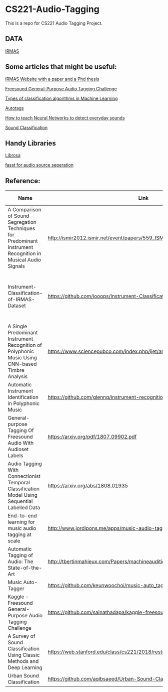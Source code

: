 # CS221-Audio-Tagging
This is a repo for CS221 Audio Tagging Project.


## DATA
[IRMAS](https://zenodo.org/record/1290750#.W9EaY1JRe_v)


## Some articles that might be useful:

[IRMAS Website with a paper and a Phd thesis](https://zenodo.org/record/1290750#.W9F5mFJRe_v)

[Freesound General-Purpose Audio Tagging Challenge](https://www.kaggle.com/fizzbuzz/beginner-s-guide-to-audio-data)

[Types of classification algorithms in Machine Learning](https://medium.com/@sifium/machine-learning-types-of-classification-9497bd4f2e14)

[Autotags](http://www-labs.iro.umontreal.ca/~pift6080/H09/documents/autotags.pdf)

[How to teach Neural Networks to detect everyday sounds](https://www.skcript.com/svr/building-audio-classifier-nueral-network/)

[Sound Classification](http://www.nyu.edu/classes/bello/ACA_files/8-classification.pdf)

## Handy Libraries
[Librosa](https://librosa.github.io/librosa/feature.html)

[fasst for audio source seperation](http://fasst.gforge.inria.fr/)

## Reference:

Name        | Link | With Paper          | With Code     | Methods Used |
------------|--------|------------------|-----------------------|--------|
A Comparison of Sound Segregation Techniques for Predominant Instrument Recognition in Musical Audio Signals | http://ismir2012.ismir.net/event/papers/559_ISMIR_2012.pdf | Yes | No |  |
Instrument-Classification-of-IRMAS-Dataset | https://github.com/iooops/Instrument-Classification-of-IRMAS-Dataset | Yes | Yes | Bagging, Random Forest, Decision Tree Classifier, Naive Bayes, K nearest neighbours |
A Single Predominant Instrument Recognition of Polyphonic Music Using CNN-based Timbre Analysis  | https://www.sciencepubco.com/index.php/ijet/article/view/19388 | Yes | No | CNN |
Automatic Instrument Identification in Polyphonic Music | https://github.com/glennq/instrument-recognition | Yes | Yes | CNN |
General-purpose Tagging Of Freesound Audio With Audioset Labels | https://arxiv.org/pdf/1807.09902.pdf | Yes   | No   | CNN |
Audio Tagging With Connectionist Temporal Classification Model Using Sequential Labelled Data | https://arxiv.org/abs/1808.01935 | Yes | No | CRNN, CTC |
End-to-end learning for music audio tagging at scale | http://www.jordipons.me/apps/music-audio-tagging-at-scale-demo/ | Yes | Yes | CNN | 
Automatic Tagging of Audio: The State-of-the-Art | http://tbertinmahieux.com/Papers/machineaudition10.pdf | Yes | No | SVM, Boosting, Gaussian mixture, HGMM |
Music Auto-Tagger | https://github.com/keunwoochoi/music-auto_tagging-keras#credits | Yes | Yes | CNN, CRNN
Kaggle - Freesound General-Purpose Audio Tagging Challenge | https://github.com/sainathadapa/kaggle-freesound-audio-tagging | Yes | Yes | MobileNetV2? |
A Survey of Sound Classification Using Classic Methods and Deep Learning | https://web.stanford.edu/class/cs221/2018/restricted/posters/franalli/poster.pdf | Yes(poster) | No | KNN, SVM, Random Forest, CNN |
Urban Sound Classification | https://github.com/aqibsaeed/Urban-Sound-Classification | Yes | Yes | CNN |
